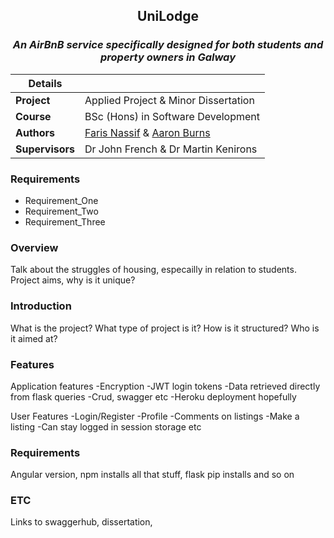 <p>
  <h2 align="center">UniLodge</h2>
  <i><h3 align="center">An AirBnB service specifically designed for both students and property owners in Galway</h3></i>
</p>


| Details  |   |
| --- | --- |
| **Project**  | Applied Project & Minor Dissertation
| **Course** | BSc (Hons) in Software Development
| **Authors** | [Faris Nassif](https://github.com/farisNassif) & [Aaron Burns](https://github.com/aaronBurns59) |
| **Supervisors** | Dr John French & Dr Martin Kenirons |


### Requirements
* Requirement_One
* Requirement_Two
* Requirement_Three


### Overview
Talk about the struggles of housing, especailly in relation to students. Project aims, why is it unique?


### Introduction
What is the project? What type of project is it? How is it structured? Who is it aimed at?

### Features
Application features
-Encryption
-JWT login tokens
-Data retrieved directly from flask queries
-Crud, swagger etc
-Heroku deployment hopefully

User Features
-Login/Register
-Profile
-Comments on listings
-Make a listing
-Can stay logged in session storage etc

### Requirements
Angular version, npm installs all that stuff, flask pip installs and so on

### ETC
Links to swaggerhub, dissertation, 
